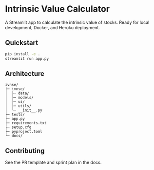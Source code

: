 # Intrinsic Value Calculator

A Streamlit app to calculate the intrinsic value of stocks. Ready for local development, Docker, and Heroku deployment.

## Quickstart

```sh
pip install -e .
streamlit run app.py
```

## Architecture

```
ivnse/
├─ ivnse/
│  ├─ data/
│  ├─ models/
│  ├─ ui/
│  ├─ utils/
│  └─ __init__.py
├─ tests/
├─ app.py
├─ requirements.txt
├─ setup.cfg
├─ pyproject.toml
└─ docs/
```

## Contributing
See the PR template and sprint plan in the docs.
